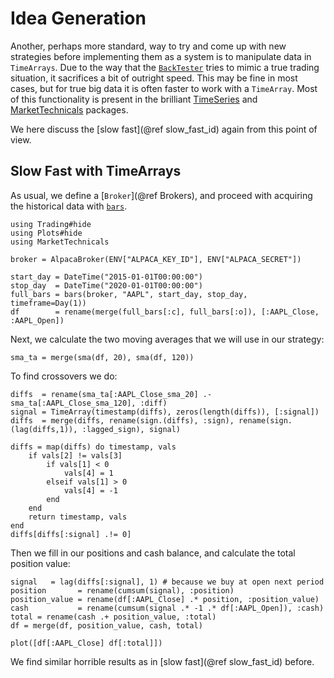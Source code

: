 # Idea Generation

Another, perhaps more standard, way to try and come up with new strategies before implementing them as a system is to manipulate data in `TimeArrays`.
Due to the way that the [`BackTester`](@ref) tries to mimic a true trading situation, it sacrifices a bit of outright speed. This may be fine in most cases,
but for true big data it is often faster to work with a `TimeArray`. Most of this functionality is present in the brilliant [TimeSeries](https://juliastats.org/TimeSeries.jl/latest/) and [MarketTechnicals](https://juliaquant.github.io/MarketTechnicals.jl/dev/) packages.

We here discuss the [slow fast](@ref slow_fast_id) again from this point of view.

## Slow Fast with TimeArrays
As usual, we define a [`Broker`](@ref Brokers), and proceed with acquiring the historical data with [`bars`](@ref).
```@example timearray_strategy
using Trading#hide
using Plots#hide
using MarketTechnicals

broker = AlpacaBroker(ENV["ALPACA_KEY_ID"], ENV["ALPACA_SECRET"])

start_day = DateTime("2015-01-01T00:00:00")
stop_day  = DateTime("2020-01-01T00:00:00")
full_bars = bars(broker, "AAPL", start_day, stop_day, timeframe=Day(1))
df        = rename(merge(full_bars[:c], full_bars[:o]), [:AAPL_Close, :AAPL_Open])
```
Next, we calculate the two moving averages that we will use in our strategy:
```@example timearray_strategy
sma_ta = merge(sma(df, 20), sma(df, 120))
```
To find crossovers we do:

```@example timearray_strategy
diffs  = rename(sma_ta[:AAPL_Close_sma_20] .- sma_ta[:AAPL_Close_sma_120], :diff)
signal = TimeArray(timestamp(diffs), zeros(length(diffs)), [:signal])
diffs  = merge(diffs, rename(sign.(diffs), :sign), rename(sign.(lag(diffs,1)), :lagged_sign), signal)

diffs = map(diffs) do timestamp, vals
    if vals[2] != vals[3]
        if vals[1] < 0
            vals[4] = 1
        elseif vals[1] > 0
            vals[4] = -1
        end
    end
    return timestamp, vals
end
diffs[diffs[:signal] .!= 0]
```
Then we fill in our positions and cash balance, and calculate the total position value:
```@example timearray_strategy
signal   = lag(diffs[:signal], 1) # because we buy at open next period
position       = rename(cumsum(signal), :position)
position_value = rename(df[:AAPL_Close] .* position, :position_value)
cash           = rename(cumsum(signal .* -1 .* df[:AAPL_Open]), :cash)
total = rename(cash .+ position_value, :total)
df = merge(df, position_value, cash, total)

plot([df[:AAPL_Close] df[:total]])
```
We find similar horrible results as in [slow fast](@ref slow_fast_id) before.
